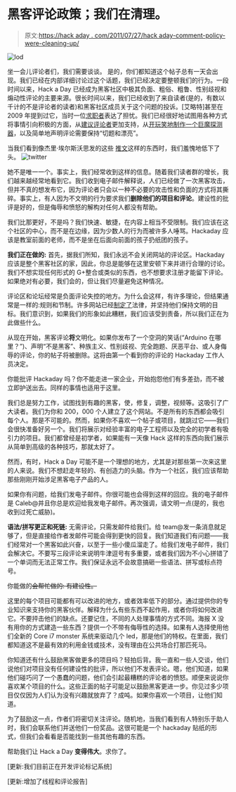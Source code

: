 # 黑客评论政策；我们在清理。

> 原文:[https://hack aday . com/2011/07/27/hack aday-comment-policy-were-cleaning-up/](https://hackaday.com/2011/07/27/hackaday-comment-policy-were-cleaning-up/)

![](../Images/cdf098dbb781f76894fefd55980fd64d.png "lod")

坐一会儿评论者们，我们需要谈谈。
是的，你们都知道这个帖子总有一天会出现。我们已经在内部详细讨论过这个话题，我们已经决定要整顿我们的行为。一段时间以来，Hack a Day 已经成为黑客社区中极其负面、粗俗、粗鲁、性别歧视和煽动性评论的主要来源。很长时间以来，我们已经收到了来自读者(是的，有数以千计的不是评论者的读者)和黑客社区成员关于这个问题的投诉。[艾略特]甚至在 2009 年提到过它，当时一位[求职者](http://hackaday.com/2009/08/14/quote-of-the-day/)表达了担忧。我们已经很好地试图用各种方式将事情引向积极的方面，从[建议评论者](http://hackaday.com/2011/02/11/how-the-arduino-won-this-is-how-we-can-kill-it)更加支持，从[开玩笑地制作一个巨魔探测器](http://hackaday.com/2010/12/19/hackaday-unleashes-a-troll-sniffing-rat/)，以及简单地声明评论需要保持“切题和漂亮”。

当我们看到像杰里·埃尔斯沃思发的这些 [推文](http://twitter.com/#!/jeriellsworth/status/83519031243583488)这样的东西时，我们羞愧地低下了头。
![](../Images/b346176d1c72195bd7bd76f30ffb9f8e.png "twitter")

她不是唯一一个。事实上，我们经常收到这样的信息。随着我们读者群的增长，我们越来越经常地看到它。我们收到电子邮件解释说，人们已经做了一次黑客攻击，但并不真的想发布它，因为评论者只会以一种不必要的攻击性和负面的方式将其撕碎。事实上，有人因为不文明的行为要求我们**删除他们的项目和评论**。建设性的批评是好的，但是侮辱和愤怒的解构对任何人都没有帮助。

我们比那更好，不是吗？我们快速、敏捷，在内容上相当不受限制。我们应该在这个社区的中心，而不是在边缘，因为少数人的行为而被许多人唾骂。Hackaday 应该是教室前面的老师，而不是坐在后面向前面的孩子扔纸团的孩子。

**我们正在做的:**
首先，据我们所知，我们永远不会关闭网站的评论区。Hackaday 应该是整个黑客社区的家，因此，你总是能够在这里安顿下来并进行合理的讨论。我们不想实现任何形式的 G+整合或类似的东西，也不想要求注册才能留下评论。如果绝对有必要，我们会的，但让我们尽量避免这种情况。

评论区和论坛经常是负面评论失控的地方。为什么会这样，有许多理论，但结果通常是一样的:规则和节制。许多网站已经[制定了](http://blog.makezine.com/archive/2010/02/new-make-online-commenting-policy-a.html)法律，并坚持他们保持文明的目标。我们意识到，如果我们的形象如此糟糕，我们应该受到责备，所以我们正在为此做些什么。

从现在开始，黑客评论**将**文明化。如果你发布了一个空洞的笑话(“Arduino 在哪里？”)、声明“不是黑客”、种族主义、性别歧视、完全跑题、厌恶平台、或人身侮辱的评论，你的帖子将被删除。这将由第一个看到你的评论的 Hackaday 工作人员决定。

你能批评 Hackaday 吗？你不能走进一家企业，开始抱怨他们有多差劲，而不被立即护送出去。同样的事情也适用于这里。

我们总是努力工作，试图找到有趣的黑客，使，修复，调整，视频等。这吸引了广大读者。我们为你和 200，000 个人建立了这个网站。不是所有的东西都会吸引每个人。那是不可能的。然而，如果你不喜欢一个帖子或项目，就跳过它——我们会很快准备好另一个。我们将展示对经验丰富的电子工程师以及完全的初学者有吸引力的项目。我们都曾经是初学者，如果能有一天像 Hack 这样的东西向我们展示从简单到高级的各种技巧，那就太好了。

然而，有时，Hack a Day 可能不是一个理想的地方，尤其是对那些第一次来这里的人来说。我们不想赶走年轻的、有创造力的头脑。作为一个社区，我们应该帮助那些刚刚开始涉足黑客电子产品的人。

如果你有问题，给我们发电子邮件。你很可能也会得到这样的回应。我的电子邮件是 Caleb@并且你总是欢迎给我发电子邮件。再次强调，请文明一点(是的，我也收到过死亡威胁)。

**语法/拼写更正和死链:**
无需评论，只需发邮件给我们。给 team@发一条消息就足够了，但是直接给作者发邮件可能会得到更快的回复。我们知道我们有问题——我们经常对一个黑客如此兴奋，以至于一些小傻瓜溜走了。给我们发电子邮件，我们会解决它。不要写三段评论来说明牛津逗号有多重要，或者我们因为不小心拼错了一个单词而无法正常工作。我们保证永远不会故意搞砸一些语法、拼写或标点符号。

你能做的~~会帮忙做的:
有建设性。~~

这里的每个项目可能都有可以改进的地方，或者效率低下的部分。通过提供你的专业知识来支持你的黑客伙伴。解释为什么有些东西不起作用，或者你将如何改进它。不要抨击他们的缺点。还要记住，不同的人处理事情的方式不同。海报 X 没有用你的方式建造一些东西？提供一个不带有侮辱性的选择。如果有人选择使用他们全新的 Core i7 monster 系统来驱动几个 led，那是他们的特权。在里面，我们都知道这不是最有效的利用金钱或技术，没有理由在公共场合打那匹死马。

你知道还有什么鼓励黑客做更多的项目吗？轻拍后背。我一直和一些人交谈，他们说他们对项目没有任何建设性的批评，所以他们不发表评论。嗯，他们知道，如果他们碰巧问了一个愚蠢的问题，他们会引起最糟糕的评论者的愤怒。顺便来说说你喜欢某个项目的什么。这些正面的帖子可能足以鼓励黑客更进一步。你见过多少项目仅仅因为人们认为没有兴趣就放弃了？成吨。如果你喜欢一个项目，让他们知道。

为了鼓励这一点，作者们将密切关注评论。随机地，当我们看到有人特别乐于助人时，我们会联系他们并送他们一份奖品。这很可能是一个 hackaday 贴纸的形式，但我们会看看是否能找到一些其他有趣的东西。

帮助我们让 Hack a Day **变得伟大**。求你了。

[更新:我们目前正在开发评论标记系统]

[更新:增加了线程和评论报告]